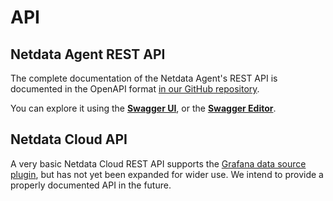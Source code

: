 # API

## Netdata Agent REST API

The complete documentation of the Netdata Agent's REST API is documented in the OpenAPI format [in our GitHub repository](https://raw.githubusercontent.com/netdata/netdata/master/src/web/api/netdata-swagger.yaml). 

You can explore it using the **[Swagger UI](https://learn.netdata.cloud/api)**, or the **[Swagger Editor](https://editor.swagger.io/?url=https://raw.githubusercontent.com/netdata/netdata/master/src/web/api/netdata-swagger.yaml)**.

## Netdata Cloud API

A very basic Netdata Cloud REST API supports the [Grafana data source plugin](https://github.com/netdata/netdata-grafana-datasource-plugin/blob/master/README.md), 
but has not yet been expanded for wider use. We intend to provide a properly documented API in the future.
